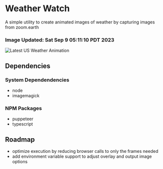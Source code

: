 # Weather Watch

A simple utility to create animated images of weather by capturing images from zoom.earth

### Image Updated: Sat Sep  9 05:11:10 PDT 2023

![Latest US Weather Animation](animations/2023-09-09.webp)

## Dependencies
### System Dependendencies
* node
* imagemagick
### NPM Packages
* puppeteer
* typescript

## Roadmap
* optimize execution by reducing browser calls to only the frames needed
* add environment variable support to adjust overlay and output image options

